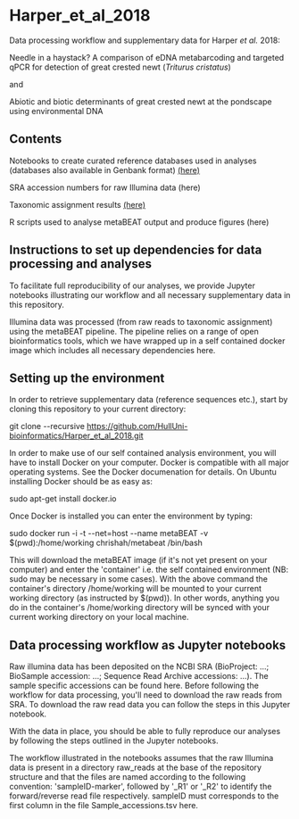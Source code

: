 # Harper_et_al_2018

Data processing workflow and supplementary data for Harper *et al.* 2018:

Needle in a haystack? A comparison of eDNA metabarcoding and targeted qPCR for detection of great crested newt (*Triturus cristatus*)

and

Abiotic and biotic determinants of great crested newt at the pondscape using environmental DNA


## Contents

Notebooks to create curated reference databases used in analyses (databases also available in Genbank format) [(here)](https://github.com/HullUni-bioinformatics/Harper_et_al_2018/tree/master/Reference%20databases)

SRA accession numbers for raw Illumina data (here)

Taxonomic assignment results [(here)](https://github.com/HullUni-bioinformatics/Harper_et_al_2018/tree/master/Data)

R scripts used to analyse metaBEAT output and produce figures (here)



## Instructions to set up dependencies for data processing and analyses

To facilitate full reproducibility of our analyses, we provide Jupyter notebooks illustrating our workflow and all necessary supplementary data in this repository.

Illumina data was processed (from raw reads to taxonomic assignment) using the metaBEAT pipeline. The pipeline relies on a range of open bioinformatics tools, which we have wrapped up in a self contained docker image which includes all necessary dependencies here.



## Setting up the environment

In order to retrieve supplementary data (reference sequences etc.), start by cloning this repository to your current directory:

git clone --recursive https://github.com/HullUni-bioinformatics/Harper_et_al_2018.git

In order to make use of our self contained analysis environment, you will have to install Docker on your computer. Docker is compatible with all major operating systems. See the Docker documenation for details. On Ubuntu installing Docker should be as easy as:

sudo apt-get install docker.io

Once Docker is installed you can enter the environment by typing:

sudo docker run -i -t --net=host --name metaBEAT -v $(pwd):/home/working chrishah/metabeat /bin/bash

This will download the metaBEAT image (if it's not yet present on your computer) and enter the 'container' i.e. the self contained environment (NB: sudo may be necessary in some cases). With the above command the container's directory /home/working will be mounted to your current working directory (as instructed by $(pwd)). In other words, anything you do in the container's /home/working directory will be synced with your current working directory on your local machine.



## Data processing workflow as Jupyter notebooks

Raw illumina data has been deposited on the NCBI SRA (BioProject: ...; BioSample accession: ...; Sequence Read Archive accessions: ...). The sample specific accessions can be found here. Before following the workflow for data processing, you'll need to download the raw reads from SRA. To download the raw read data you can follow the steps in this Jupyter notebook.

With the data in place, you should be able to fully reproduce our analyses by following the steps outlined in the Jupyter notebooks.

The workflow illustrated in the notebooks assumes that the raw Illumina data is present in a directory raw_reads at the base of the repository structure and that the files are named according to the following convention: 'sampleID-marker', followed by '_R1' or '_R2' to identify the forward/reverse read file respectively. sampleID must corresponds to the first column in the file Sample_accessions.tsv here.
